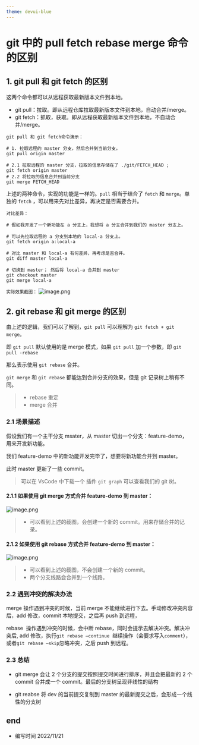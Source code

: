 ```yaml
---
theme: devui-blue
---
```


# git 中的 pull fetch rebase merge 命令的区别

## 1. git pull 和 git fetch 的区别

这两个命令都可以从远程获取最新版本文件到本地。

- git pull：拉取。即从远程仓库拉取最新版本文件到本地，自动合并/merge。
- git fetch：抓取，获取。即从远程获取最新版本文件到本地，不自动合并/merge。

`git pull 和 git fetch命令演示：`

```shell
# 1. 拉取远程的 master 分支，然后合并到当前分支。
git pull origin master

# 2.1 拉取远程的 master 分支，拉取的信息存储在了 ./git/FETCH_HEAD ;
git fetch origin master
# 2.2 将拉取的信息合并到当前分支
git merge FETCH_HEAD
```

上述的两种命令，实现的功能是一样的。`pull` 相当于结合了 `fetch` 和 `merge`。单独的 `fetch` ，可以用来先对比差异，再决定是否需要合并。

`对比差异：`

```shell
# 假如我开发了一个新功能在 a 分支上，我想将 a 分支合并到我们的 master 分支上。

# 可以先拉取远程的 a 分支到本地的 local-a 分支上。
git fetch origin a:local-a

# 对比 master 和 local-a 有何差异，再考虑是否合并。
git diff master local-a

# 切换到 master； 然后将 local-a 合并到 master
git checkout master
git merge local-a
```

`实际效果截图：`
![image.png](https://p1-juejin.byteimg.com/tos-cn-i-k3u1fbpfcp/5b15714cd1894618b54ed52e871e8bdc~tplv-k3u1fbpfcp-watermark.image?)

## 2. git rebase 和 git merge 的区别

由上述的逻辑，我们可以了解到，`git pull` 可以理解为 `git fetch + git merge`。

即 `git pull` 默认使用的是 merge 模式，如果 `git pull` 加一个参数，即 `git pull -rebase`

那么表示使用 `git rebase` 合并。

`git merge` 和 `git rebase` 都能达到合并分支的效果，但是 git 记录树上稍有不同。

> - rebase 重定
> - merge 合并

### 2.1 场景描述

假设我们有一个主干分支 msater，从 master 切出一个分支：feature-demo， 用来开发新功能。

我们 feature-demo 中的新功能开发完毕了，想要将新功能合并到 master。

此时 master 更新了一些 commit。

> 可以在 VsCode 中下载一个 插件 `git graph` 可以查看我们的 git 树。

#### 2.1.1 如果使用 git merge 方式合并 feature-demo 到 master：

![image.png](https://p9-juejin.byteimg.com/tos-cn-i-k3u1fbpfcp/22549ceb91e940829be73a6aeb7a3e90~tplv-k3u1fbpfcp-watermark.image?)

> - 可以看到上述的截图，会创建一个新的 commit。用来存储合并的记录。

#### 2.1.2 如果使用 git rebase 方式合并 feature-demo 到 master：

![image.png](https://p9-juejin.byteimg.com/tos-cn-i-k3u1fbpfcp/25b64df4230c4b12a8afbe1b942a0eb7~tplv-k3u1fbpfcp-watermark.image?)

> - 可以看到上述的截图，不会创建一个新的 commit。
> - 两个分支线路会合并到一个线路。

### 2.2 遇到冲突的解决办法

merge 操作遇到冲突的时候，当前 merge 不能继续进行下去。手动修改冲突内容后，add 修改，commit 本地提交，之后再 push 到远程，

rebase  操作遇到冲突的时候，会中断 rebase，同时会提示去解决冲突。解决冲突后, add 修改，执行`git rebase —continue`  继续操作（会要求写入`comment`），或者`git rebase —skip`忽略冲突，之后 push 到远程。

### 2.3 总结

- git merge 会让 2 个分支的提交按照提交时间进行排序，并且会把最新的 2 个 commit 合并成一个 commit。最后的分支树呈现非线性的结构

- git reabse 将 dev 的当前提交复制到 master 的最新提交之后，会形成一个线性的分支树

## end

- 编写时间 2022/11/21
